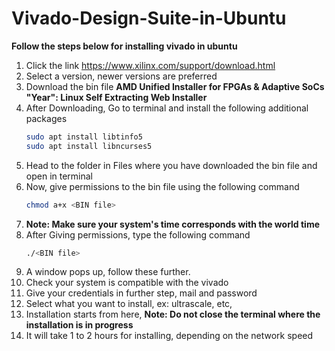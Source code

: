 # Vivado-Design-Suite-in-Ubuntu

**Follow the steps below for installing vivado in ubuntu**

1. Click the link https://www.xilinx.com/support/download.html
2. Select a version, newer versions are preferred
3. Download the bin file **AMD Unified Installer for FPGAs & Adaptive SoCs "Year": Linux Self Extracting Web Installer**
4. After Downloading, Go to terminal and install the following additional packages
   ```bash
   sudo apt install libtinfo5
   sudo apt install libncurses5
5. Head to the folder in Files where you have downloaded the bin file and open in terminal
6. Now, give permissions to the bin file using the following command
   ```bash
   chmod a+x <BIN file>
7. **Note: Make sure your system's time corresponds with the world time**
8. After Giving permissions, type the following command
   ```bash
   ./<BIN file>
9. A window pops up, follow these further.
10. Check your system is compatible with the vivado
11. Give your credentials in further step, mail and password
12. Select what you want to install, ex: ultrascale, etc,
13. Installation starts from here, **Note: Do not close the terminal where the installation is in progress**
14. It will take 1 to 2 hours for installing, depending on the network speed
